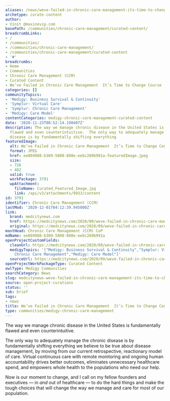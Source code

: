 ```yaml
---
aliases: /news/weve-failed-in-chronic-care-management-its-time-to-change-course
archetype: curate-content
author:
- Vinit @maxinovip.com
basePath: /communities/chronic-care-management/curated-content/
breadcrumbLinks:
- /
- /communities/
- /communities/chronic-care-management/
- /communities/chronic-care-management/curated-content
- '#'
breadcrumbs:
- Home
- Communities
- Chronic Care Management (CCM)
- Curated Content
- We’ve Failed in Chronic Care Management  It’s Time to Change Course
categories: []
communityTopics:
- 'Medigy: Business Survival & Continuity'
- 'Symplur: Virtual Care'
- 'Symplur: Chronic Care Management'
- 'Medigy: Care Model'
contentCategories: medigy-chronic-care-management-curated-content
date: '2020-11-23T08:52:14.198407Z'
description: The way we manage chronic disease in the United States is fundamentally
  flawed and even counterintuitive.  The only way to adequately manage the chronic
  disease is by fundamentally shifting everything
featuredImage:
  alt: We’ve Failed in Chronic Care Management  It’s Time to Change Course
  format: JPEG
  href: ee804988-b309-5808-888e-eebc269b991a-featuredImage.jpeg
  size:
  - 726
  - 482
  valid: true
  workPackage: 3791
  wpAttachment:
    fileName: Curated_Featured_Image.jpg
    link: /api/v3/attachments/9933/content
id: 3791
identifier: Chronic Care Management (CCM)
lastMod: '2020-12-01T04:12:39.945000Z'
link:
  brand: medcitynews.com
  href: https://medcitynews.com/2020/09/weve-failed-in-chronic-care-management-its-time-to-change-course/
  original: https://medcitynews.com/2020/09/weve-failed-in-chronic-care-management-its-time-to-change-course/
mastHead: Chronic Care Management (CCM) CoP
mdName: ee804988-b309-5808-888e-eebc269b991a
openProjectCustomFields:
  cleanUrl: https://medcitynews.com/2020/09/weve-failed-in-chronic-care-management-its-time-to-change-course/
  medigyTopics: '["Medigy: Business Survival & Continuity","Symplur: Virtual Care","Symplur:
    Chronic Care Management","Medigy: Care Model"]'
  sourceUrl: https://medcitynews.com/2020/09/weve-failed-in-chronic-care-management-its-time-to-change-course/
openProjectWorkPackageType: Curated Content
owlType: Medigy Communities
searchCategory: News
slug: medcitynews-weve-failed-in-chronic-care-management-its-time-to-change-course
source: open-project-curations
status: ''
sub: brief
tags:
- news
title: We’ve Failed in Chronic Care Management  It’s Time to Change Course
type: communities/medigy-chronic-care-management
---
```


The way we manage chronic disease in the United States is fundamentally flawed and even counterintuitive.

The only way to adequately manage the chronic disease is by fundamentally shifting everything we believe to be true about disease management, by moving from our current retrospective, reactionary model of care. Virtual continuous care with remote monitoring and ongoing human accountability drives better outcomes, eliminates unnecessary healthcare spend, and empowers whole health to the populations who need our help.

Now is our moment to change, and I call on my fellow founders and executives — in _and_ out of healthcare — to do the hard things and make the tough choices that will change the way we manage and care for most of our population.